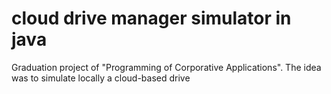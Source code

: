 # cloud drive manager simulator in java
 Graduation project of "Programming of Corporative Applications". The idea was to simulate locally a cloud-based drive
